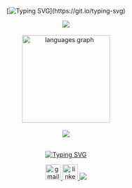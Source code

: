 <div align="center">
  
[![Typing SVG](https://readme-typing-svg.demolab.com?font=Montserrat&weight=700&size=34px&pause=1000&color=FFFFFF&center=true&vCenter=true&width=728&height=41&lines=👋+Olá!+Meu+nome+é+Nathan+Reichert%2C;👨‍💻+Desenvolvedor+de+Sistemas!)](https://git.io/typing-svg)

<img src="https://user-images.githubusercontent.com/73097560/115834477-dbab4500-a447-11eb-908a-139a6edaec5c.gif">

<br>
<br>

<img height="200em" src="https://github-readme-stats.vercel.app/api/top-langs/?username=nathanreichert13&locale=pt-br&layout=compact&theme=transparent&hide_border=true&title_color=FFF&text_color=FFF&bg_color=242938&border_radius=16" alt="languages graph"/>

<br>
<br>

<a href="https://skillicons.dev">
  <img src="https://skillicons.dev/icons?i=cpp,js,nodejs,html,css,sequelize,sql,git,figma,github"/>
</a>

<br>
<br>

[![Typing SVG](https://readme-typing-svg.demolab.com?font=Montserrat&weight=700&size=20&pause=1000&color=FFFFFF&center=true&vCenter=true&width=728&height=41&lines=👇+Entre+em+contato;Vamos+conversar+🤝)](https://git.io/typing-svg)

<a href="mailto:nathanreichert013@gmail.com" target="_blank" rel="noopener noreferrer">
  <img src="https://img.shields.io/static/v1?message=Gmail&logo=gmail&label=&color=D14836&logoColor=white&labelColor=&style=for-the-badge" height="35" alt="gmail logo"/>
</a>
<a href="https://www.linkedin.com/in/nathan-reichert" target="_blank" rel="noopener noreferrer">
  <img src="https://img.shields.io/static/v1?message=LinkedIn&logo=linkedin&label=&color=0077B5&logoColor=white&labelColor=&style=for-the-badge" height="35" alt="linkedin logo"/>
</a>

<img src="https://user-images.githubusercontent.com/73097560/115834477-dbab4500-a447-11eb-908a-139a6edaec5c.gif">

</div>
